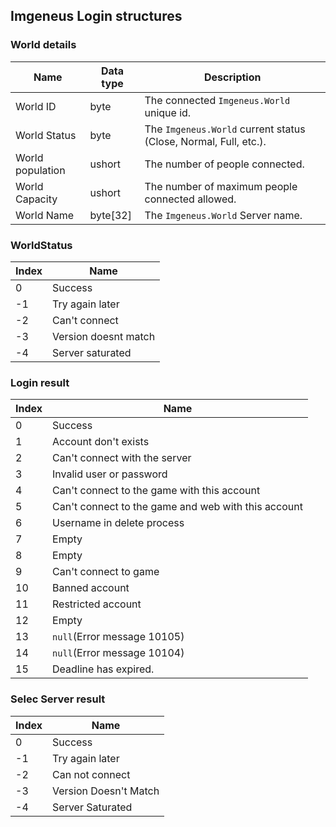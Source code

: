 ## Imgeneus Login structures

### World details
| Name | Data type | Description |
| ----------- | ------------ | ----------- |
| World ID | byte | The connected `Imgeneus.World` unique id. |
| World Status | byte | The `Imgeneus.World` current status (Close, Normal, Full, etc.). |
| World population | ushort | The number of people connected. |
| World Capacity | ushort | The number of maximum people connected allowed. |
| World Name | byte[32] | The `Imgeneus.World` Server name. |

### WorldStatus
| Index | Name |
| ----------- | ------------ |
| 0 | Success |
| -1 | Try again later |
| -2 | Can't connect |
| -3 | Version doesnt match |
| -4 | Server saturated |

### Login result
| Index | Name |
| ----------- | ------------ |
| 0 | Success |
| 1 | Account don't exists |
| 2 | Can't connect with the server |
| 3 | Invalid user or password |
| 4 | Can't connect to the game with this account |
| 5 | Can't connect to the game and web with this account |
| 6 | Username in delete process |
| 7 | Empty |
| 8 | Empty |
| 9 | Can't connect to game |
| 10 | Banned account |
| 11 | Restricted account |
| 12 | Empty |
| 13 | `null`(Error message 10105) |
| 14 | `null`(Error message 10104) |
| 15 | Deadline has expired. |

### Selec Server result

| Index | Name |
| ----------- | ------------ |
| 0 | Success |
| -1 | Try again later |
| -2 | Can not connect |
| -3 | Version Doesn't Match |
| -4 | Server Saturated |
